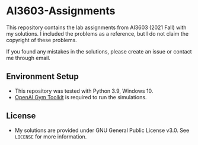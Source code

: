 # AI3603-Assignments

This repository contains the lab assignments from AI3603 (2021 Fall) with my solutions. 
I included the problems as a reference, but I do not claim the copyright of these problems.

If you found any mistakes in the solutions, please create an issue or contact me through email.

## Environment Setup

* This repository was tested with Python 3.9, Windows 10.
* [OpenAI Gym Toolkit](https://gym.openai.com/) is required to run the simulations.

## License

* My solutions are provided under GNU General Public License v3.0. See `LICENSE` for more information.